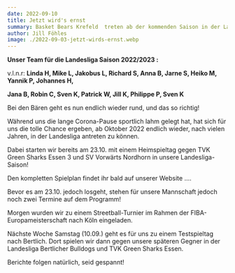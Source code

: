 ```yaml
---
date: 2022-09-10
title: Jetzt wird's ernst
summary: Basket Bears Krefeld  treten ab der kommenden Saison in der Landesliga an!
author: Jill Föhles
image: ./2022-09-03-jetzt-wirds-ernst.webp
---
```

**Unser Team für die Landesliga Saison 2022/2023 :**

v.l.n.r: **Linda H, Mike L, Jakobus L, Richard S, Anna B, Jarne S, Heiko M, Yannik P, Johannes H,**

**Jana B, Robin C, Sven K, Patrick W, Jill K, Philippe P, Sven K**

Bei den Bären geht es nun endlich wieder rund, und das so richtig!

Während uns die lange Corona-Pause sportlich lahm gelegt hat, hat sich für uns die tolle Chance ergeben, ab Oktober 2022 endlich wieder, nach vielen Jahren, in der Landesliga antreten zu können.

Dabei starten wir bereits am 23.10. mit einem Heimspieltag gegen TVK Green Sharks Essen 3 und SV Vorwärts Nordhorn in unsere Landesliga-Saison!

Den kompletten Spielplan findet ihr bald auf unserer Website ....

Bevor es am 23.10. jedoch losgeht, stehen für unsere Mannschaft jedoch noch zwei Termine auf dem Programm!

Morgen wurden wir zu einem Streetball-Turnier im Rahmen der FIBA-Europameisterschaft nach Köln eingeladen.

Nächste Woche Samstag (10.09.) geht es für uns zu einem Testspieltag nach Bertlich. Dort spielen wir dann gegen unsere späteren Gegner in der Landesliga Bertlicher Bulldogs und TVK Green Sharks Essen.

Berichte folgen natürlich, seid gespannt!
